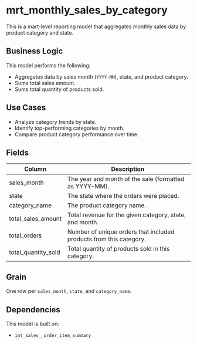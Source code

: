 # mrt_monthly_sales_by_category

This is a mart-level reporting model that aggregates monthly sales data by product category and state.

## Business Logic

This model performs the following:

- Aggregates data by sales month (`YYYY-MM`), state, and product category.
- Sums total sales amount.
- Sums total quantity of products sold.

## Use Cases

- Analyze category trends by state.
- Identify top-performing categories by month.
- Compare product category performance over time.

## Fields

| Column               | Description                                                              |
|----------------------|--------------------------------------------------------------------------|
| sales_month          | The year and month of the sale (formatted as YYYY-MM).                   |
| state                | The state where the orders were placed.                                  |
| category_name        | The product category name.                                                |
| total_sales_amount   | Total revenue for the given category, state, and month.                  |
| total_orders         | Number of unique orders that included products from this category.       |
| total_quantity_sold  | Total quantity of products sold in this category.                        |

## Grain

One row per `sales_month`, `state`, and `category_name`.

## Dependencies

This model is built on:

- `int_sales__order_item_summary`